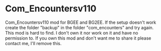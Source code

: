 # Com_Encountersv110
Com_Encountersv110 mod for BGEE and BG2EE.
If the setup doesn't work create the folder "backup" in the folder "com_encounters" and try again.
This mod is hard to find. I don't own it nor work on it and have no permission to. If you own this mod and don't want me to share it please contact me, I'll remove this.

